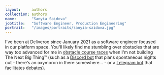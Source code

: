 ```yaml
---
layout:     authors
collection: authors
name:       "Sanyia Saidova"
jobtitle:   "Software Engineer, Production Engineering"
portrait:   "/images/portraits/sanyia-saidova.jpg"
---
```


I've been at Deliveroo since January 2021 as a software engineer focused in our platform space. You'll likely find me stumbling over obstacles that are way too advanced for me in [obstacle course races](https://nuclear-races.co.uk/) when I'm not building The Next Big Thing™ (such as a [Discord bot](https://github.com/sansaid/sponty-bot) that plans spontaneous nights out - there's an oxymoron in there somewhere... - or a [Telegram bot](https://github.com/sansaid/debotbot) that facilitates debates).